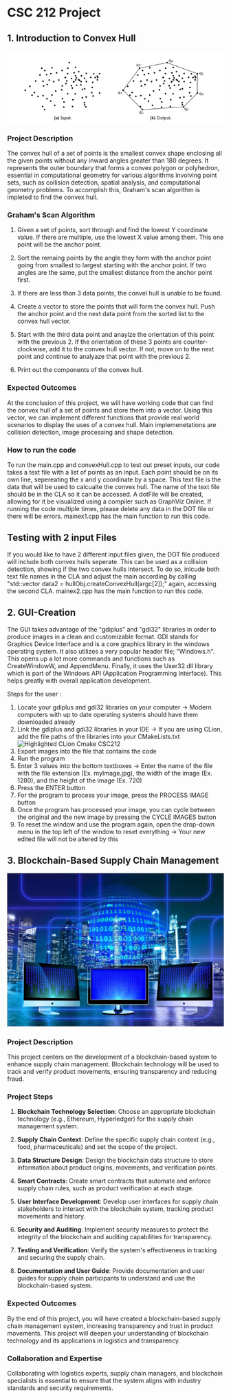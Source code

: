 # CSC 212 Project

## 1. Introduction to Convex Hull

![Architectural Design](./pictures/Intro.png)

### Project Description
The convex hull of a set of points is the smallest convex shape enclosing all the given points without any inward angles greater than 180 degrees. It represents the outer boundary that forms a convex polygon or polyhedron, essential in computational geometry for various algorithms involving point sets, such as collision detection, spatial analysis, and computational geometry problems. To accomplish this, Graham's scan algorithm is impleted to find the convex hull.

### Graham's Scan Algorithm

1. Given a set of points, sort through and find the lowest Y coordinate value. If there are multiple, use the lowest X value among them. This one point will be the anchor point.

2. Sort the remaing points by the angle they form with the anchor point going from smallest to largest starting with the anchor point. If two angles are the same, put the smallest distance from the anchor point first.

3. If there are less than 3 data points, the convel hull is unable to be found.

4. Create a vector to store the points that will form the convex hull. Push the anchor point and the next data point from the sorted list to the convex hull vector.

5. Start with the third data point and anaylze the orientation of this point with the previous 2. If the orientation of these 3 points are counter-clockwise, add it to the convex hull vector. If not, move on to the next point and continue to analyaze that point with the previous 2.

6. Print out the components of the convex hull.

### Expected Outcomes

At the conclusion of this project, we will have working code that can find the convex hull of a set of points and store them into a vector. Using this vector, we can implement different functions that provide real world scenarios to display the uses of a convex hull. Main implemenetations are collision detection, image processing and shape detection.

### How to run the code

To run the main.cpp and convexHull.cpp to test out preset inputs, our code takes a text file with a list of points as an input. Each point should be on its own line, sepereating the x and y coordinate by a space. This text file is the data that will be used to calcualte the convex hull. The name of the text file should be in the CLA so it can be accessed. A dotFile will be created, allowing for it be visualized using a compiler such as GraphViz Online. If running the code multiple times, please delete any data in the DOT file or there will be errors. mainex1.cpp has the main function to run this code.

## Testing with 2 input Files

If you would like to have 2 different input files given, the DOT file produced will include both convex hulls seperate. This can be used as a collision detection, showing if the two convex hulls intersect. To do so, inlcude both text file names in the CLA and adjust the main according by calling "std::vector<Point> data2 = hullObj.createConvexHull(argc[2]);" again, accessing the second CLA. mainex2.cpp has the main function to run this code.

## 2. GUI-Creation

The GUI takes advantage of the "gdiplus" and "gdi32" libraries in order to produce images in a clean and customizable format. GDI stands for Graphics Device Interface and is a core graphics library in the windows operating system. It also utilizes a very popular header file; "Windows.h". This opens up a lot more commands and functions such as CreateWindowW, and AppendMenu. Finally, it uses the User32.dll library which is part of the Windows API (Application Programming Interface). This helps greatly with overall application development.

Steps for the user :
1. Locate your gdiplus and gdi32 libraries on your computer -> Modern computers with up to date operating systems should have them downloaded already
2. Link the gdiplus and gdi32 libraries in your IDE -> If you are using CLion, add the file paths of the libraries into your CMakeLists.txt
   ![Highlighted CLion Cmake CSC212](https://github.com/jackdemarinis/CSC212_sick_project/assets/123503212/36dd225b-99e9-4682-a862-454e56f8c364)
3. Export images into the file that contains the code
4. Run the program
5. Enter 3 values into the bottom textboxes -> Enter the name of the file with the file extension (Ex. myImage.jpg), the width of the image (Ex. 1280), and the height of the image (Ex. 720)
6. Press the ENTER button
7. For the program to process your image, press the PROCESS IMAGE button
8. Once the program has processed your image, you can cycle between the original and the new image by pressing the CYCLE IMAGES button
9. To reset the window and use the program again, open the drop-down menu in the top left of the window to reset everything -> Your new edited file will not be altered by this

## 3. Blockchain-Based Supply Chain Management

![Blockchain Supply Chain Image](./pictures/block.jpeg)

### Project Description

This project centers on the development of a blockchain-based system to enhance supply chain management. Blockchain technology will be used to track and verify product movements, ensuring transparency and reducing fraud.

### Project Steps

1. **Blockchain Technology Selection**: Choose an appropriate blockchain technology (e.g., Ethereum, Hyperledger) for the supply chain management system.

2. **Supply Chain Context**: Define the specific supply chain context (e.g., food, pharmaceuticals) and set the scope of the project.

3. **Data Structure Design**: Design the blockchain data structure to store information about product origins, movements, and verification points.

4. **Smart Contracts**: Create smart contracts that automate and enforce supply chain rules, such as product verification at each stage.

5. **User Interface Development**: Develop user interfaces for supply chain stakeholders to interact with the blockchain system, tracking product movements and history.

6. **Security and Auditing**: Implement security measures to protect the integrity of the blockchain and auditing capabilities for transparency.

7. **Testing and Verification**: Verify the system's effectiveness in tracking and securing the supply chain.

8. **Documentation and User Guide**: Provide documentation and user guides for supply chain participants to understand and use the blockchain-based system.

### Expected Outcomes

By the end of this project, you will have created a blockchain-based supply chain management system, increasing transparency and trust in product movements. This project will deepen your understanding of blockchain technology and its applications in logistics and transparency.

### Collaboration and Expertise

Collaborating with logistics experts, supply chain managers, and blockchain specialists is essential to ensure that the system aligns with industry standards and security requirements.
